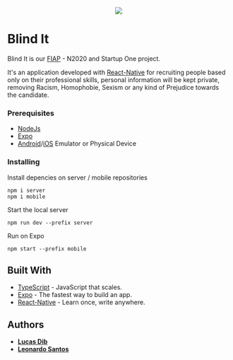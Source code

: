 <p align="center">
  <img src="https://github.com/LucasDibz/Blind_It/blob/master/logo.png?raw=true">
</p>

# Blind It

Blind It is our [FIAP](https://www.fiap.com.br/) - N2020 and Startup One project.

It's an application developed with [React-Native](https://reactnative.dev/) for recruiting people based only on their professional skills, personal information will be kept private, removing Racism, Homophobie, Sexism or any kind of Prejudice towards the candidate.

### Prerequisites

* [NodeJs](https://nodejs.org/)
* [Expo](https://expo.io/)
* [Android](https://developer.android.com/studio)/[iOS](https://developer.apple.com/xcode/) Emulator or Physical Device


### Installing

Install depencies on server / mobile repositories
```
npm i server
npm i mobile
```

Start the local server

```
npm run dev --prefix server
```

Run on Expo

```
npm start --prefix mobile
```


## Built With

* [TypeScript](https://www.typescriptlang.org/) - JavaScript that scales.
* [Expo](https://expo.io/) - The fastest way to build an app.
* [React-Native](https://reactnative.dev/) - Learn once, write anywhere.


## Authors

* **[Lucas Dib](https://github.com/LucasDibz)**
* **[Leonardo Santos](https://github.com/Leonnard19)**
